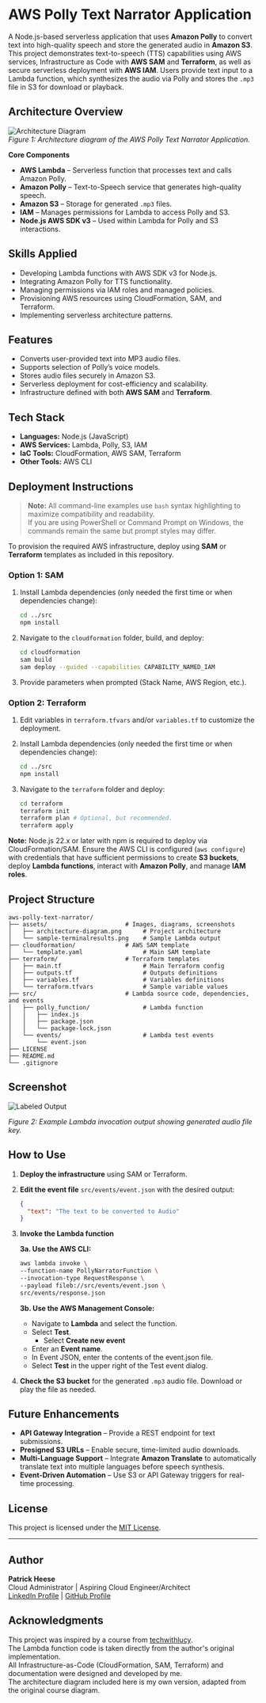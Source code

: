 # AWS Polly Text Narrator Application
A Node.js-based serverless application that uses **Amazon Polly** to convert text into high-quality speech and store the generated audio in **Amazon S3**. This project demonstrates text-to-speech (TTS) capabilities using AWS services, Infrastructure as Code with **AWS SAM** and **Terraform**, as well as secure serverless deployment with **AWS IAM**. Users provide text input to a Lambda function, which synthesizes the audio via Polly and stores the `.mp3` file in S3 for download or playback.

## Architecture Overview
![Architecture Diagram](assets/architecture-diagram.png)  
*Figure 1: Architecture diagram of the AWS Polly Text Narrator Application.*

**Core Components**  
- **AWS Lambda** – Serverless function that processes text and calls Amazon Polly.  
- **Amazon Polly** – Text-to-Speech service that generates high-quality speech.  
- **Amazon S3** – Storage for generated `.mp3` files.  
- **IAM** – Manages permissions for Lambda to access Polly and S3.  
- **Node.js AWS SDK v3** – Used within Lambda for Polly and S3 interactions.

## Skills Applied
- Developing Lambda functions with AWS SDK v3 for Node.js.  
- Integrating Amazon Polly for TTS functionality.  
- Managing permissions via IAM roles and managed policies.  
- Provisioning AWS resources using CloudFormation, SAM, and Terraform.  
- Implementing serverless architecture patterns.

## Features
- Converts user-provided text into MP3 audio files.  
- Supports selection of Polly’s voice models.
- Stores audio files securely in Amazon S3.  
- Serverless deployment for cost-efficiency and scalability.  
- Infrastructure defined with both **AWS SAM** and **Terraform**.

## Tech Stack
- **Languages:** Node.js (JavaScript)  
- **AWS Services:** Lambda, Polly, S3, IAM  
- **IaC Tools:** CloudFormation, AWS SAM, Terraform  
- **Other Tools:** AWS CLI

## Deployment Instructions
> **Note:** All command-line examples use `bash` syntax highlighting to maximize compatibility and readability.  
> If you are using PowerShell or Command Prompt on Windows, the commands remain the same but prompt styles may differ.

To provision the required AWS infrastructure, deploy using **SAM** or **Terraform** templates as included in this repository.

### Option 1: **SAM**
1. Install Lambda dependencies (only needed the first time or when dependencies change):
   ```bash
   cd ../src
   npm install
   ```
   
2. Navigate to the `cloudformation` folder, build, and deploy:
   ```bash
   cd cloudformation
   sam build
   sam deploy --guided --capabilities CAPABILITY_NAMED_IAM
   ```

3. Provide parameters when prompted (Stack Name, AWS Region, etc.).

### Option 2: **Terraform**
1. Edit variables in `terraform.tfvars` and/or `variables.tf` to customize the deployment.

2. Install Lambda dependencies (only needed the first time or when dependencies change):
   ```bash
   cd ../src
   npm install
   ```
   
3. Navigate to the `terraform` folder and deploy:
   ```bash
   cd terraform
   terraform init
   terraform plan # Optional, but recommended.
   terraform apply
   ```

**Note:** Node.js 22.x or later with npm is required to deploy via CloudFormation/SAM. Ensure the AWS CLI is configured (`aws configure`) with credentials that have sufficient permissions to create **S3 buckets**, deploy **Lambda functions**, interact with **Amazon Polly**, and manage **IAM roles**.

## Project Structure
```plaintext
aws-polly-text-narrator/
├── assets/                      # Images, diagrams, screenshots
│   ├── architecture-diagram.png      # Project architecture
│   └── sample-terminalresults.png    # Sample Lambda output
├── cloudformation/              # AWS SAM template
│   └── template.yaml                 # Main SAM template
├── terraform/                   # Terraform templates
│   ├── main.tf                       # Main Terraform config
│   ├── outputs.tf					  # Outputs definitions
│   ├── variables.tf                  # Variables definitions
│   └── terraform.tfvars              # Sample variable values
├── src/                         # Lambda source code, dependencies, and events
│   ├── polly_function/		          # Lambda function
│   │   ├── index.js                       
│	│   ├── package.json                   
│	│   └── package-lock.json              
│   └── events/				          # Lambda test events
│       └── event.json                     
├── LICENSE                      
├── README.md                    
└── .gitignore                   
```

## Screenshot
![Labeled Output](assets/sample-terminalresults.png)

*Figure 2: Example Lambda invocation output showing generated audio file key.*

## How to Use

1. **Deploy the infrastructure** using SAM or Terraform.

2. **Edit the event file** `src/events/event.json` with the desired output:
   ```json
   {
     "text": "The text to be converted to Audio"
   }
   ```

3. **Invoke the Lambda function**  

   **3a. Use the AWS CLI:**
	 
     ```bash
     aws lambda invoke \
	 --function-name PollyNarratorFunction \
	 --invocation-type RequestResponse \
	 --payload fileb://src/events/event.json \
	 src/events/response.json
     ```

   **3b. Use the AWS Management Console:**
   - Navigate to **Lambda** and select the function.  
   - Select **Test**.
	 - Select **Create new event**
   - Enter an **Event name**.
   - In Event JSON, enter the contents of the event.json file.
   - Select **Test** in the upper right of the Test event dialog.

4. **Check the S3 bucket** for the generated `.mp3` audio file. Download or play the file as needed.

## Future Enhancements
- **API Gateway Integration** – Provide a REST endpoint for text submissions.
- **Presigned S3 URLs** – Enable secure, time-limited audio downloads.
- **Multi-Language Support** – Integrate **Amazon Translate** to automatically translate text into multiple languages before speech synthesis.
- **Event-Driven Automation** – Use S3 or API Gateway triggers for real-time processing.

## License
This project is licensed under the [MIT License](LICENSE).

---

## Author
**Patrick Heese**  
Cloud Administrator | Aspiring Cloud Engineer/Architect  
[LinkedIn Profile](https://www.linkedin.com/in/patrick-heese/) | [GitHub Profile](https://github.com/patrick-heese)

## Acknowledgments
This project was inspired by a course from [techwithlucy](https://github.com/techwithlucy).  
The Lambda function code is taken directly from the author's original implementation.  
All Infrastructure-as-Code (CloudFormation, SAM, Terraform) and documentation were designed and developed by me.  
The architecture diagram included here is my own version, adapted from the original course diagram.  
